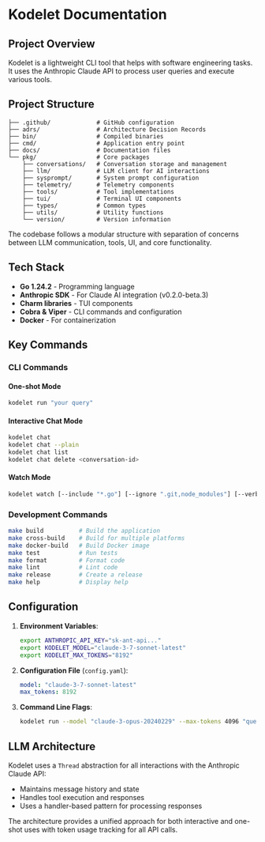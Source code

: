 # Kodelet Documentation

## Project Overview
Kodelet is a lightweight CLI tool that helps with software engineering tasks. It uses the Anthropic Claude API to process user queries and execute various tools.

## Project Structure
```
├── .github/             # GitHub configuration
├── adrs/                # Architecture Decision Records
├── bin/                 # Compiled binaries
├── cmd/                 # Application entry point
├── docs/                # Documentation files
└── pkg/                 # Core packages
    ├── conversations/   # Conversation storage and management
    ├── llm/             # LLM client for AI interactions
    ├── sysprompt/       # System prompt configuration
    ├── telemetry/       # Telemetry components
    ├── tools/           # Tool implementations
    ├── tui/             # Terminal UI components
    ├── types/           # Common types
    ├── utils/           # Utility functions
    └── version/         # Version information
```

The codebase follows a modular structure with separation of concerns between LLM communication, tools, UI, and core functionality.

## Tech Stack
- **Go 1.24.2** - Programming language
- **Anthropic SDK** - For Claude AI integration (v0.2.0-beta.3)
- **Charm libraries** - TUI components
- **Cobra & Viper** - CLI commands and configuration
- **Docker** - For containerization

## Key Commands

### CLI Commands

#### One-shot Mode
```bash
kodelet run "your query"
```

#### Interactive Chat Mode
```bash
kodelet chat
kodelet chat --plain
kodelet chat list
kodelet chat delete <conversation-id>
```

#### Watch Mode
```bash
kodelet watch [--include "*.go"] [--ignore ".git,node_modules"] [--verbosity level] [--debounce ms]
```

### Development Commands
```bash
make build          # Build the application
make cross-build    # Build for multiple platforms
make docker-build   # Build Docker image
make test           # Run tests
make format         # Format code
make lint           # Lint code
make release        # Create a release
make help           # Display help
```

## Configuration

1. **Environment Variables**:
   ```bash
   export ANTHROPIC_API_KEY="sk-ant-api..."
   export KODELET_MODEL="claude-3-7-sonnet-latest"
   export KODELET_MAX_TOKENS="8192"
   ```

2. **Configuration File** (`config.yaml`):
   ```yaml
   model: "claude-3-7-sonnet-latest"
   max_tokens: 8192
   ```

3. **Command Line Flags**:
   ```bash
   kodelet run --model "claude-3-opus-20240229" --max-tokens 4096 "query"
   ```

## LLM Architecture

Kodelet uses a `Thread` abstraction for all interactions with the Anthropic Claude API:
- Maintains message history and state
- Handles tool execution and responses
- Uses a handler-based pattern for processing responses

The architecture provides a unified approach for both interactive and one-shot uses with token usage tracking for all API calls.
